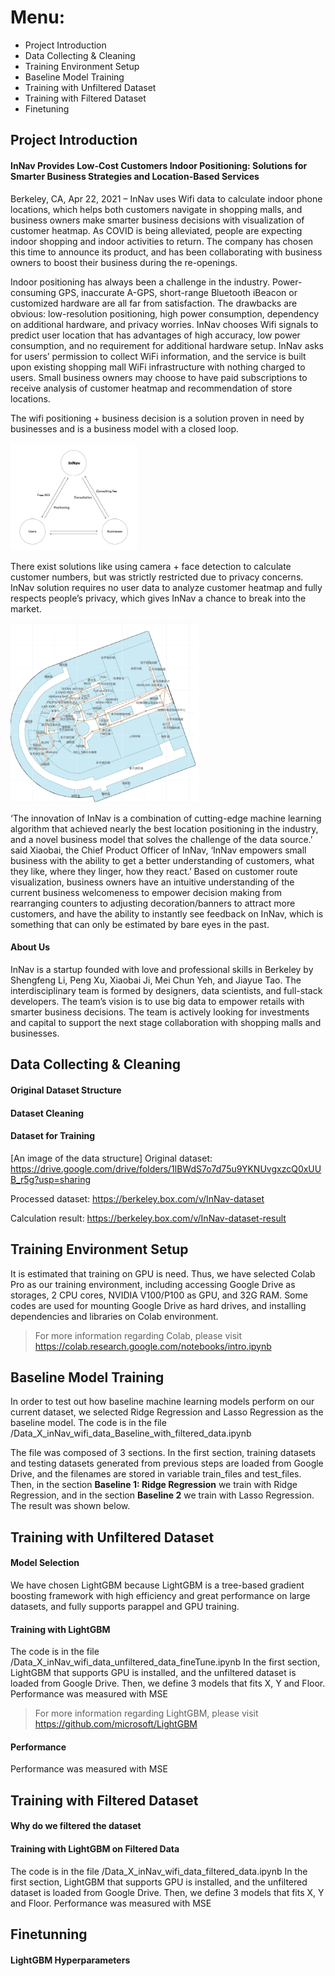 # Menu:
- Project Introduction
- Data Collecting & Cleaning
- Training Environment Setup
- Baseline Model Training
- Training with Unfiltered Dataset
- Training with Filtered Dataset
- Finetuning

## Project Introduction
#### InNav Provides Low-Cost Customers Indoor Positioning: Solutions for Smarter Business Strategies and Location-Based Services

Berkeley, CA, Apr 22, 2021 – InNav uses Wifi data to calculate indoor phone locations, which helps both customers navigate in shopping malls, and business owners make smarter business decisions with visualization of customer heatmap. As COVID is being alleviated, people are expecting indoor shopping and indoor activities to return. The company has chosen this time to announce its product, and has been collaborating with business owners to boost their business during the re-openings.

Indoor positioning has always been a challenge in the industry. Power-consuming GPS, inaccurate A-GPS, short-range Bluetooth iBeacon or customized hardware are all far from satisfaction. The drawbacks are obvious:  low-resolution positioning, high power consumption, dependency on additional hardware, and privacy worries. InNav chooses Wifi signals to predict user location that has advantages of high accuracy, low power consumption, and no requirement for additional hardware setup. InNav asks for users’ permission to collect WiFi information, and the service is built upon existing shopping mall WiFi infrastructure with nothing charged to users. Small business owners may choose to have paid subscriptions to receive analysis of customer heatmap and recommendation of store locations.

The wifi positioning + business decision is a solution proven in need by businesses and is a business model with a closed loop. 

[<img src="images/image1.png" width="40%"/>](image1.png)

There exist solutions like using camera + face detection to calculate customer numbers, but was strictly restricted due to privacy concerns. InNav solution requires no user data to analyze customer heatmap and fully respects people’s privacy, which gives InNav a chance to break into the market.

[<img src="images/image2.png" width="60%"/>](image2.png)

‘The innovation of InNav is a combination of cutting-edge machine learning algorithm that achieved nearly the best location positioning in the industry, and a novel business model that solves the challenge of the data source.’ said Xiaobai, the Chief Product Officer of InNav, ‘InNav empowers small business with the ability to get a better understanding of customers, what they like, where they linger, how they react.’ Based on customer route visualization, business owners have an intuitive understanding of the current business welcomeness to empower decision making from rearranging counters to adjusting decoration/banners to attract more customers, and have the ability to instantly see feedback on InNav, which is something that can only be estimated by bare eyes in the past.

#### About Us
InNav is a startup founded with love and professional skills in Berkeley by Shengfeng Li, Peng Xu, Xiaobai Ji, Mei Chun Yeh, and Jiayue Tao. The interdisciplinary team is formed by designers, data scientists, and full-stack developers. The team’s vision is to use big data to empower retails with smarter business decisions. The team is actively looking for investments and capital to support the next stage collaboration with shopping malls and businesses.

## Data Collecting & Cleaning
#### Original Dataset Structure
#### Dataset Cleaning
#### Dataset for Training
[An image of the data structure]
Original dataset: https://drive.google.com/drive/folders/1lBWdS7o7d75u9YKNUvgxzcQ0xUUB_r5g?usp=sharing

Processed dataset: https://berkeley.box.com/v/InNav-dataset

Calculation result: https://berkeley.box.com/v/InNav-dataset-result

## Training Environment Setup
It is estimated that training on GPU is need. Thus, we have selected Colab Pro as our training environment, including accessing Google Drive as storages, 2 CPU cores,  NVIDIA V100/P100 as GPU, and 32G RAM. Some codes are used for mounting Google Drive as hard drives, and installing dependencies and libraries on Colab environment.
> For more information regarding Colab, please visit https://colab.research.google.com/notebooks/intro.ipynb

## Baseline Model Training
In order to test out how baseline machine learning models perform on our current dataset, we selected Ridge Regression and Lasso Regression as the baseline model.
The code is in the file /Data_X_inNav_wifi_data_Baseline_with_filtered_data.ipynb

The file was composed of 3 sections. In the first section, training datasets and testing datasets generated from previous steps are loaded from Google Drive, and the filenames are stored in variable train_files and test_files. Then, in the section **Baseline 1: Ridge Regression** we train with Ridge Regression, and in the section **Baseline 2** we train with Lasso Regression. The result was shown below.

## Training with Unfiltered Dataset
#### Model Selection
We have chosen LightGBM because LightGBM is a tree-based gradient boosting framework with high efficiency and great performance on large datasets, and fully supports parappel and GPU training.
#### Training with LightGBM
The code is in the file /Data_X_inNav_wifi_data_unfiltered_data_fineTune.ipynb
In the first section, LightGBM that supports GPU is installed, and the unfiltered dataset is loaded from Google Drive. Then, we define 3 models that fits X, Y and Floor. Performance was measured with MSE
> For more information regarding LightGBM, please visit https://github.com/microsoft/LightGBM

#### Performance
Performance was measured with MSE
## Training with Filtered Dataset
#### Why do we filtered the dataset
#### Training with LightGBM on Filtered Data
The code is in the file /Data_X_inNav_wifi_data_filtered_data.ipynb
In the first section, LightGBM that supports GPU is installed, and the unfiltered dataset is loaded from Google Drive. Then, we define 3 models that fits X, Y and Floor. Performance was measured with MSE
## Finetunning
#### LightGBM Hyperparameters
